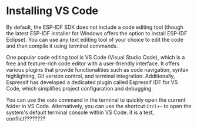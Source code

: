 # Installing VS Code
By default, the ESP-IDF SDK does not include a code editing tool (though
the latest ESP-IDF installer for Windows offers the option to install
ESP-IDF Eclipse). You can use any text editing tool of your choice to
edit the code and then compile it using terminal commands.

One popular code editing tool is VS Code (Visual Studio Code), which is
a free and feature-rich code editor with a user-friendly interface. It
offers various plugins that provide functionalities such as code
navigation, syntax highlighting, Git version control, and terminal
integration. Additionally, Espressif has developed a dedicated plugin
called Espressif IDF for VS Code, which simplifies project configuration
and debugging.

You can use the `code` command in the terminal to quickly open the
current folder in VS Code. Alternatively, you can use the shortcut
`Ctrl+~` to open the system's default terminal console within VS
Code. it is a test, conflict????????